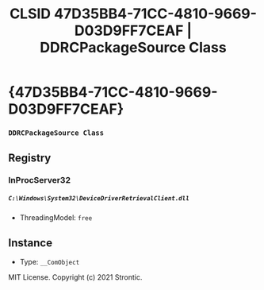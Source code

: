 ﻿---
title: "CLSID 47D35BB4-71CC-4810-9669-D03D9FF7CEAF | DDRCPackageSource Class"
excerpt: What is COM-Object CLSID 47D35BB4-71CC-4810-9669-D03D9FF7CEAF?
---

# {47D35BB4-71CC-4810-9669-D03D9FF7CEAF}

### `DDRCPackageSource Class`

## Registry


### InProcServer32

##### `C:\Windows\System32\DeviceDriverRetrievalClient.dll`
* ThreadingModel: `free`

## Instance

* Type: `__ComObject`

MIT License. Copyright (c) 2021 Strontic.


